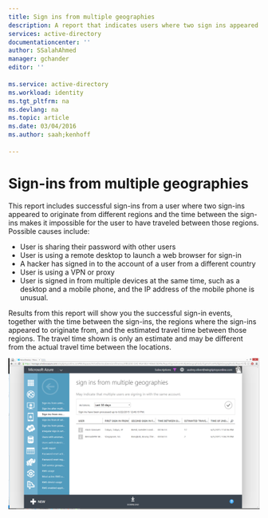 ```yaml
---
title: Sign ins from multiple geographies
description: A report that indicates users where two sign ins appeared to originate from different regions and the time between the sign ins makes it impossible for the user to have travelled between those regions.
services: active-directory
documentationcenter: ''
author: SSalahAhmed
manager: gchander
editor: ''

ms.service: active-directory
ms.workload: identity
ms.tgt_pltfrm: na
ms.devlang: na
ms.topic: article
ms.date: 03/04/2016
ms.author: saah;kenhoff

---
```

# Sign-ins from multiple geographies
This report includes successful sign-ins from a user where two sign-ins appeared to originate from different regions and the time between the sign-ins makes it impossible for the user to have traveled between those regions. Possible causes include:

* User is sharing their password with other users
* User is using a remote desktop to launch a web browser for sign-in
* A hacker has signed in to the account of a user from a different country
* User is using a VPN or proxy
* User is signed in from multiple devices at the same time, such as a desktop and a mobile phone, and the IP address of the mobile phone is unusual.

Results from this report will show you the successful sign-in events, together with the time between the sign-ins, the regions where the sign-ins appeared to originate from, and the estimated travel time between those regions. The travel time shown is only an estimate and may be different from the actual travel time between the locations.

![Sign ins from multiple geographies](./media/active-directory-reporting-sign-ins-from-multiple-geographies/signInsFromMultipleGeographies.PNG)

